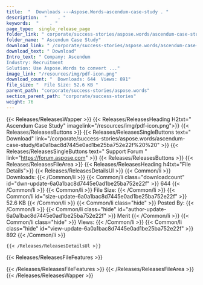 ```yaml
---
title:  "  Downloads ---Aspose.Words-ascendum-case-study . " 
description:  "    . " 
keywords:  "    . " 
page_type:  single_release_page
folder_link: " corporate/success-stories/aspose.words/ascendum-case-study/"
folder_name: " Ascendum Case Study"
download_link: " /corporate/success-stories/aspose.words/ascendum-case-study/6a0a1bac8d7445e0ad1be25ba752e22f"
download_text: " Download"
Intro_text: " Company: Ascendum
Industry: Recruitment
Solution: Use Aspose.Words to convert ..."
image_link: "/resources/img/pdf-icon.png"
download_count: "  Downloads: 644  Views: 891"
file_size: "  File Size: 52.6 KB "
parent_path: "corporate/success-stories/aspose.words"
section_parent_path: "corporate/success-stories"
weight: 76
---
```


{{< Releases/ReleasesWapper >}}
  {{< Releases/ReleasesHeading H2txt=" Ascendum Case Study" imagelink="/resources/img/pdf-icon.png">}}
  {{< Releases/ReleasesButtons >}}
    {{< Releases/ReleasesSingleButtons text=" Download" link="/corporate/success-stories/aspose.words/ascendum-case-study/6a0a1bac8d7445e0ad1be25ba752e22f%20%20" >}}
    {{< Releases/ReleasesSingleButtons text=" Support Forum " link="https://forum.aspose.com" >}}
  {{< Releases/ReleasesButtons >}}
  {{< Releases/ReleasesFileArea >}}
    {{< Releases/ReleasesHeading h4txt="File Details">}}
    {{< Releases/ReleasesDetailsUl >}}
            {{< Common/li  >}} Downloads: {{< /Common/li >}} 
      {{< Common/li class="downloadcount" id="dwn-update-6a0a1bac8d7445e0ad1be25ba752e22f" >}} 644 {{< /Common/li >}} 
      {{< Common/li  >}} File Size: {{< /Common/li >}} 
      {{< Common/li id="size-update-6a0a1bac8d7445e0ad1be25ba752e22f" >}} 52.6 KB {{< /Common/li >}} 
      {{< Common/li  class="hide" >}} Posted By: {{< /Common/li >}} 
      {{< Common/li class="hide" id="author-update-6a0a1bac8d7445e0ad1be25ba752e22f" >}} Merit {{< /Common/li >}} 
      {{< Common/li class="hide"  >}} Views: {{< /Common/li >}} 
      {{< Common/li class="hide" id="view-update-6a0a1bac8d7445e0ad1be25ba752e22f" >}} 892 {{< /Common/li >}} 

    {{< /Releases/ReleasesDetailsUl >}}

  {{< Releases/ReleasesFileFeatures >}}
      
  {{< /Releases/ReleasesFileFeatures >}}
 {{< /Releases/ReleasesFileArea >}}
{{< /Releases/ReleasesWapper >}}


